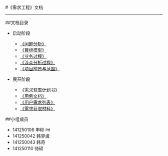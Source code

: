 #《需求工程》文档

---
##文档目录
* 启动阶段
    * <a href="../problemAnalysis" target="_blank">《问题分析》</a>
    * <a href="../goalModel" target="_blank">《目标模型》</a>
    * <a href="../businessProcess" target="_blank">《业务过程》</a>
    * <a href="../stakeholderAnalysis" target="_blank">《涉众分析过程》</a>
    * <a href="../ForegroundAndScope" target="_blank">《项目前景与范围》</a>

* 展开阶段
    * <a href="../problemAnalysis" target="_blank">《需求获取计划书》</a>
    * <a href="../problemAnalysis" target="_blank">《用例文档》</a>
    * <a href="../problemAnalysis" target="_blank">《用户需求列表》</a>
    * <a href="../problemAnalysis" target="_blank">《需求获取材料》</a>



##小组成员
* 141250106 申彬 `PM`
* 141250042 韩梦虞
* 141250043 韩奇
* 141250110 侍硕
